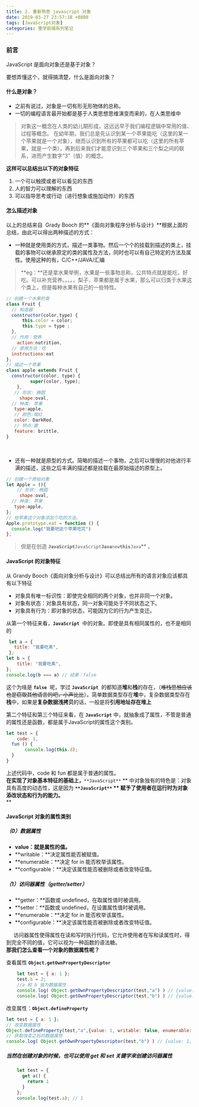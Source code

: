 ```yaml
---
title: 2. 重新熟悉 javascript 对象
date: 2019-03-27 23:57:18 +0800
tags: [JavaScript对象]
categories: 重学前端系列笔记
---
```

<a name="WbPMO"></a>
### 前言
JavaScript 是面向对象还是基于对象？

要想弄懂这个，就得搞清楚，什么是面向对象？
<a name="78ad2473"></a>
#### 什么是对象？

- 之前有说过，对象是一切有形无形物体的总称。
- 一切的编程语言最开始都是基于人类思想思维演变而来的，在人类思维中
> 对象这一概念在人类的幼儿期形成，这远远早于我们编程逻辑中常用的值、过程等概念。
> 在幼年期，我们总是先认识到某一个苹果能吃（这里的某一个苹果就是一个对象），继而认识到所有的苹果都可以吃（这里的所有苹果，就是一个类），再到后来我们才能意识到三个苹果和三个梨之间的联系，进而产生数字“3”（值）的概念。


**这样可以总结出以下的对象特征**

1. 一个可以触摸或者可以看见的东西
1. 人的智力可以理解的东西
1. 可以指导思考或行动（进行想象或施加动作）的东西

<a name="24743cc9"></a>
#### 怎么描述对象
以上的总结来自  Grady Booch 的**《面向对象程序分析与设计》**根据上面的总结，由此可以得出两种描述的方式：

- 一种就是使用类的方式，描述一类事物。然后一个个的挂载到描述的类上，挂载的事物可以继承原定的类的属性及方法，同时也可以有自己特定的方法及属性。使用这种的有，C/C++/JAVA/汇编
> **eg：**还是拿水果举例，水果是一些事物总称，公共特点就是能吃，好吃。可以补充营养。。。。，梨子，苹果都是属于水果，那么可以归类于水果这个类上，但是每种水果有自己的一些特性。


```javascript
// 创建一个水果的类
class Fruit {
  // 构造器
  constructor(color,type) {
      this.color = color;
      this.type = type ;
  },
  // 作用：营养
	action:nutrition,
  // 使用方法：吃
  instructions:eat
};
// 描述一个苹果
class apple extends Fruit {
  constructor(color, type) {
 		 super(color, type);
	},
   // 形状: 椭圆
	 shape:oval,
  // 种类: 苹果
   type:apple,
   // 颜色:暗红
   color: DarkRed,
   // 特点:脆
   feature: brittle,
}
```

     
- 还有一种就是原型的方式。简略的描述一个事物，之后可以慢慢的对他进行丰满的描述，这些之后丰满的描述都是挂载在最原始描述的原型上。

```javascript
// 创建一个原始对象
let Apple = (){
	// 形状: 椭圆
	 shape:oval,
  // 种类: 苹果
   type:apple,
};
// 给苹果这个对象添加个吃的方法。
Apple.prototype.eat = function () {
  console.log("我要吧这个苹果吃完")
};
```

> 但是在创造 **`JavaScript`**`JavaScript`**`Java`**`new`**`this`**`Java`** 。


<a name="1022a402"></a>
#### JavaScript 的对象特征
从 Grandy Booch《面向对象分析与设计》可以总结出所有的语言对象应该都具有以下特征

- 对象具有唯一标识性：即使完全相同的两个对象，也并非同一个对象。
- 对象有状态：对象具有状态，同一对象可能处于不同状态之下。
- 对象具有行为：即对象的状态，可能因为它的行为产生变迁。

从第一个特征来看，**`JavaScript`**  中的对象。即使是具有相同属性的，也不是相同的

```javascript
 let a = {
   title: "我要吃素",
 };
let b = {
    title: "我要吃素",
};
console.log(b === a) // 结果：false
```
这个为啥是 **`false`**  呢，学过 **`JavaScript`**  的都知道**堆**和**栈**的存在，（~~堆栈思想应该也是窃取其他语言的吧，小声比比~~）。简单数据类型存在**堆**中，复杂数据类型存在**栈**中，如果是**复杂数据浅拷贝**的话，一般是将**引用地址存在堆上**

第二个特征和第三个特征来看，在 **`JavaScript`** 中，就抽象成了属性，不管是普通的属性还是函数，都是属于JavaScript的属性这个类别。

```javascript
let test = { 
	code: 1,
  fun () {
	   console.log(this.d);
  }
}
```
上述代码中，code 和 fun 都是属于普通的属性。<br />**在实现了对象基本特征的基础上，**`**JavaScript**` ** 中对象独有的特色是：对象具有高度的动态性，这是因为 **`**JavaScript**` ** 赋予了使用者在运行时为对象添改状态和行为的能力。**<br />**
<a name="74dd9583"></a>
#### JavaScript 对象的属性类别
<a name="f3142db4"></a>
##### （0）数据属性

- **value：就是属性的值。**
- **writable：**决定属性能否被赋值。
- **enumerable：**决定 for in 能否枚举该属性。
- **configurable：**决定该属性能否被删除或者改变特征值。
<a name="fc50eb8e"></a>
##### （1）访问器属性（getter/setter）

- **getter：**函数或 undefined，在取属性值时被调用。
- **setter：**函数或 undefined，在设置属性值时被调用。
- **enumerable：**决定 for in 能否枚举该属性。
- **configurable：**决定该属性能否被删除或者改变特征值。

     访问器属性使得属性在读和写时执行代码，它允许使用者在写和读属性时，得到完全不同的值，它可以视为一种函数的语法糖。<br />**那我们怎么查看一个对象的数据属性呢？**

查看属性 **`Object.getOwnPropertyDescriptor`** 
```javascript
    let test = { a: 1 };
    test.b = 2;
    //a 和 b 皆为数据属性
    console.log( Object.getOwnPropertyDescriptor(test,"a") ) // {value: 1, writable: true, enumerable: true, configurable: true}
    console.log( Object.getOwnPropertyDescriptor(test,"b") ) // {value: 2, writable: true, enumerable: true, configurable: true}
```

改变属性：**`Object.defineProperty`** 

```javascript
let test = { a: 1 };
// 改变数据属性
Object.defineProperty(test,"a",{value: 1, writable: false, enumerable: false, configurable: false });
// 获取改变之后的数据属性
console.log( Object.getOwnPropertyDescriptor(test,"b") ) // {value: 1, writable: false, enumerable: false, configurable: false }}
```

<a name="bafbe962"></a>
##### 当然在创建对象的时候，也可以使用 get 和 set 关键字来创建访问器属性

```javascript
    let test = { 
      get a() { 
        return 1 
      } 
    };
    console.log(test.a); // 1
```


